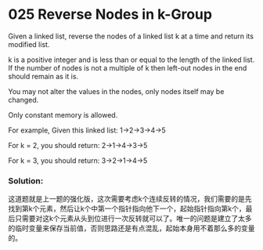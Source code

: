 # 025 Reverse Nodes in k-Group

Given a linked list, reverse the nodes of a linked list k at a time and return its modified list.

k is a positive integer and is less than or equal to the length of the linked list. If the number of nodes is not a multiple of k then left-out nodes in the end should remain as it is.

You may not alter the values in the nodes, only nodes itself may be changed.

Only constant memory is allowed.

For example,
Given this linked list: 1->2->3->4->5

For k = 2, you should return: 2->1->4->3->5

For k = 3, you should return: 3->2->1->4->5

### Solution:
这道题就是上一题的强化版，这次需要考虑k个连续反转的情况，我们需要的是先找到第k个元素，然后让k个中第一个指针指向他下一个，起始指针指向第k个，最后只需要对这k个元素从头到位进行一次反转就可以了。唯一的问题是建立了太多的临时变量来保存当前值，否则思路还是有点混乱，起始本身用不着那么多的变量的。

